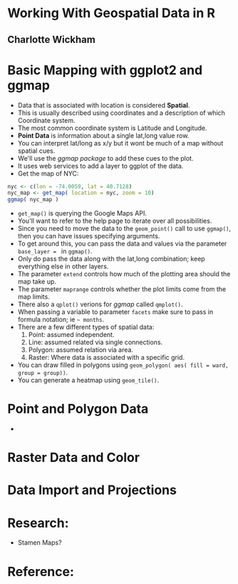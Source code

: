 # Working With Geospatial Data in R
## Charlotte Wickham

# Basic Mapping with ggplot2 and ggmap
- Data that is associated with location is considered **Spatial**.
- This is usually described using coordinates and a description of which Coordinate system.
- The most common coordinate system is Latitude and Longitude.
- **Point Data** is information about a single lat,long value row.
- You can interpret lat/long as x/y but it wont be much of a map without spatial cues.
- We'll use the *ggmap package* to add these cues to the plot.
- It uses web services to add a layer to ggplot of the data.
- Get the map of NYC:
```r
nyc <- c(lon = -74.0059, lat = 40.7128)
nyc_map <- get_map( location = nyc, zoom = 10)
ggmap( nyc_map )
```
- `get_map()` is querying the Google Maps API.
- You'll want to refer to the help page to iterate over all possibilities.
- Since you need to move the data to the `geom_point()` call to use `ggmap()`, then you can have issues specifying arguments.
- To get around this, you can pass the data and values via the parameter `base_layer = ` in `ggmap()`.
- Only do pass the data along with the lat,long combination; keep everything else in other layers.
- The parameter `extend` controls how much of the plotting area should the map take up.
- The parameter `maprange` controls whether the plot limits come from the map limits.
- There also a `qplot()` verions for *ggmap* called `qmplot()`.
- When passing a variable to parameter `facets` make sure to pass in formula notation; ie `~ months`.
- There are a few different types of spatial data:
  1. Point: assumed independent.
  2. Line: assumed related via single connections.
  3. Polygon: assumed relation via area.
  4. Raster: Where data is associated with a specific grid.
- You can draw filled in polygons using `geom_polygon( aes( fill = ward, group = group))`.
- You can generate a heatmap using `geom_tile()`.

# Point and Polygon Data
- 


# Raster Data and Color

# Data Import and Projections

# Research:
- Stamen Maps?


# Reference:
